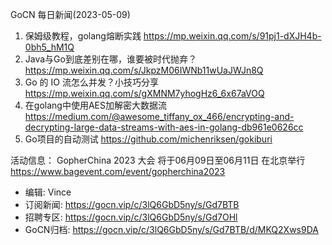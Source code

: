 
GoCN 每日新闻(2023-05-09)

1. 保姆级教程，golang熔断实践 https://mp.weixin.qq.com/s/91pj1-dXJH4b-0bh5_hM1Q
2. Java与Go到底差别在哪，谁要被时代抛弃？ https://mp.weixin.qq.com/s/JkpzM06IWNb11wUaJWJn8Q
3. Go 的 IO 流怎么并发？小技巧分享 https://mp.weixin.qq.com/s/gXMNM7yhogHz6_6x67aVOQ
4. 在golang中使用AES加解密大数据流 https://medium.com/@awesome_tiffany_ox_466/encrypting-and-decrypting-large-data-streams-with-aes-in-golang-db961e0626cc
5. Go项目的自动测试 https://github.com/michenriksen/gokiburi

活动信息：
GopherChina 2023 大会 将于06月09日至06月11日 在北京举行 https://www.bagevent.com/event/gopherchina2023

* 编辑: Vince
* 订阅新闻: https://gocn.vip/c/3lQ6GbD5ny/s/Gd7BTB
* 招聘专区: https://gocn.vip/c/3lQ6GbD5ny/s/Gd7OHl
* GoCN归档: https://gocn.vip/c/3lQ6GbD5ny/s/Gd7BTB/d/MKQ2Xws9DA

